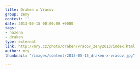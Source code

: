 ```yaml
---
title: Draken x Vracov
group: zeny
contest: ''
date: 2013-05-15 00:00:00 +0000
tags:
- hazena
- draken
type: external
link: http://mry.cz/photo/draken/vracov_zeny2013/index.html
author: mry
thumbnail: "/images/content/2013-05-15_draken-x-vracov.jpg"

---
```

